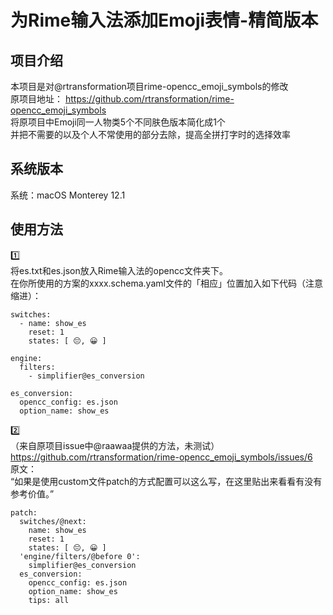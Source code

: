 为Rime输入法添加Emoji表情-精简版本
=================

项目介绍  
-----------------
本项目是对@rtransformation项目rime-opencc_emoji_symbols的修改  
原项目地址： https://github.com/rtransformation/rime-opencc_emoji_symbols  
将原项目中Emoji同一人物类5个不同肤色版本简化成1个  
并把不需要的以及个人不常使用的部分去除，提高全拼打字时的选择效率  

系统版本
-----------------
系统：macOS Monterey 12.1

使用方法
-----------------
1️⃣  
将es.txt和es.json放入Rime输入法的opencc文件夹下。  
在你所使用的方案的xxxx.schema.yaml文件的「相应」位置加入如下代码（注意缩进）：  
````
switches:
  - name: show_es
    reset: 1
    states: [ 😔, 😀 ]

engine:
  filters:
    - simplifier@es_conversion

es_conversion:
  opencc_config: es.json
  option_name: show_es
 ````
2️⃣  
（来自原项目issue中@raawaa提供的方法，未测试）   
https://github.com/rtransformation/rime-opencc_emoji_symbols/issues/6  
原文：  
“如果是使用custom文件patch的方式配置可以这么写，在这里贴出来看看有没有参考价值。”  
````
patch:
  switches/@next:
    name: show_es
    reset: 1
    states: [ 😔, 😀 ]
  'engine/filters/@before 0':
    simplifier@es_conversion
  es_conversion:
    opencc_config: es.json
    option_name: show_es
    tips: all
````
